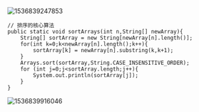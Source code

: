 ![1536839247853](../../2019_campus_appy/notes/assets/1536839247853.png)



```
// 排序的核心算法
public static void sortArrays(int n,String[] newArray){
    String[] sortArray = new String[newArray[n].length()];
    for(int k=0;k<newArray[n].length();k++){
        sortArray[k] = newArray[n].substring(k,k+1);
    }
    Arrays.sort(sortArray,String.CASE_INSENSITIVE_ORDER);
    for (int j=0;j<sortArray.length;j++){
        System.out.println(sortArray[j]);
    }
}
```

![1536839916046](../../2019_campus_appy/notes/assets/1536839916046.png)

